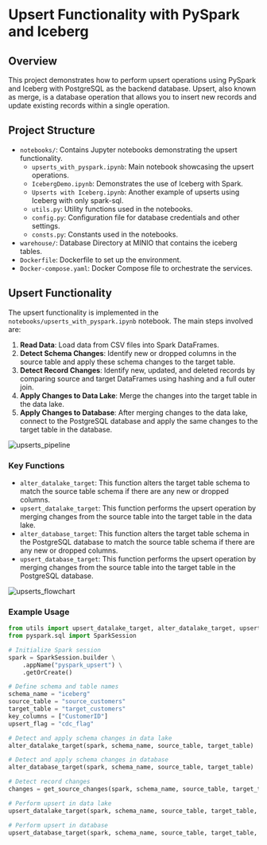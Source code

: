 # Upsert Functionality with PySpark and Iceberg

## Overview

This project demonstrates how to perform upsert operations using PySpark and Iceberg with PostgreSQL as the backend database. Upsert, also known as merge, is a database operation that allows you to insert new records and update existing records within a single operation.

## Project Structure

- `notebooks/`: Contains Jupyter notebooks demonstrating the upsert functionality.
  - `upserts_with_pyspark.ipynb`: Main notebook showcasing the upsert operations.
  - `IcebergDemo.ipynb`: Demonstrates the use of Iceberg with Spark.
  - `Upserts with Iceberg.ipynb`: Another example of upserts using Iceberg with only spark-sql.
  - `utils.py`: Utility functions used in the notebooks.
  - `config.py`: Configuration file for database credentials and other settings.
  - `consts.py`: Constants used in the notebooks.
- `warehouse/`: Database Directory at MINIO that contains the iceberg tables.
- `Dockerfile`: Dockerfile to set up the environment.
- `Docker-compose.yaml`: Docker Compose file to orchestrate the services.

## Upsert Functionality

The upsert functionality is implemented in the `notebooks/upserts_with_pyspark.ipynb` notebook. The main steps involved are:

1. **Read Data**: Load data from CSV files into Spark DataFrames.
2. **Detect Schema Changes**: Identify new or dropped columns in the source table and apply these schema changes to the target table.
3. **Detect Record Changes**: Identify new, updated, and deleted records by comparing source and target DataFrames using hashing and a full outer join.
4. **Apply Changes to Data Lake**: Merge the changes into the target table in the data lake.
5. **Apply Changes to Database**: After merging changes to the data lake, connect to the PostgreSQL database and apply the same changes to the target table in the database.

![upserts_pipeline](https://github.com/user-attachments/assets/e75f6bb5-2a61-467a-8c8d-e35e438b1514)


### Key Functions

- `alter_datalake_target`: This function alters the target table schema to match the source table schema if there are any new or dropped columns.
- `upsert_datalake_target`: This function performs the upsert operation by merging changes from the source table into the target table in the data lake.
- `alter_database_target`: This function alters the target table schema in the PostgreSQL database to match the source table schema if there are any new or dropped columns.
- `upsert_database_target`: This function performs the upsert operation by merging changes from the source table into the target table in the PostgreSQL database.

![upserts_flowchart](https://github.com/user-attachments/assets/4aaa7e05-fea9-421a-af37-a4e9e41bfeca)


### Example Usage

```python
from utils import upsert_datalake_target, alter_datalake_target, upsert_database_target, alter_database_target
from pyspark.sql import SparkSession

# Initialize Spark session
spark = SparkSession.builder \
    .appName("pyspark_upsert") \
    .getOrCreate()

# Define schema and table names
schema_name = "iceberg"
source_table = "source_customers"
target_table = "target_customers"
key_columns = ["CustomerID"]
upsert_flag = "cdc_flag"

# Detect and apply schema changes in data lake
alter_datalake_target(spark, schema_name, source_table, target_table)

# Detect and apply schema changes in database
alter_database_target(spark, schema_name, source_table, target_table)

# Detect record changes
changes = get_source_changes(spark, schema_name, source_table, target_table, key_columns)

# Perform upsert in data lake
upsert_datalake_target(spark, schema_name, source_table, target_table, key_columns, changes, upsert_flag)

# Perform upsert in database
upsert_database_target(spark, schema_name, source_table, target_table, key_columns, changes, upsert_flag)
